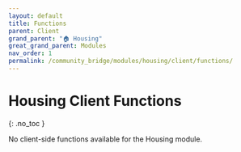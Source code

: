 ```yaml
---
layout: default
title: Functions
parent: Client
grand_parent: "🏠 Housing"
great_grand_parent: Modules
nav_order: 1
permalink: /community_bridge/modules/housing/client/functions/
---
```


# Housing Client Functions
{: .no_toc }

No client-side functions available for the Housing module.